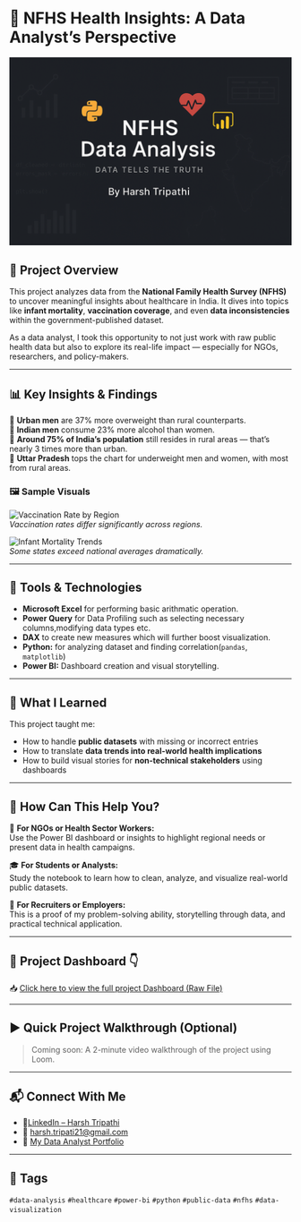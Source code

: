 # 🏥 NFHS Health Insights: A Data Analyst’s Perspective

![NFHS Banner](https://github.com/harsh-bca/National-Family-Health-Survey-Analysis/blob/main/Assets/NFHS%20data%20analysis%20banner.png)

## 📌 Project Overview

This project analyzes data from the **National Family Health Survey (NFHS)** to uncover meaningful insights about healthcare in India. It dives into topics like **infant mortality**, **vaccination coverage**, and even **data inconsistencies** within the government-published dataset.

As a data analyst, I took this opportunity to not just work with raw public health data but also to explore its real-life impact — especially for NGOs, researchers, and policy-makers.

---

## 📊 Key Insights & Findings

🔹 **Urban men** are 37% more overweight than rural counterparts.  
🔹 **Indian men** consume 23% more alcohol than women.  
🔹 **Around 75% of India’s population** still resides in rural areas — that’s nearly 3 times more than urban.  
🔹 **Uttar Pradesh** tops the chart for underweight men and women, with most from rural areas.

### 🖼️ Sample Visuals

![Vaccination Rate by Region](images/vaccination_rate.png)  
*Vaccination rates differ significantly across regions.*

![Infant Mortality Trends](images/infant_mortality.png)  
*Some states exceed national averages dramatically.*

---

## 🧰 Tools & Technologies

- **Microsoft Excel** for performing basic arithmatic operation.
- **Power Query** for Data Profiling such as selecting necessary columns,modifying data types etc.
- **DAX** to create new measures which will further boost visualization.
- **Python:**  for analyzing dataset and finding correlation(`pandas`, `matplotlib`)
- **Power BI:** Dashboard creation and visual storytelling.


---

## 🧠 What I Learned

This project taught me:
- How to handle **public datasets** with missing or incorrect entries
- How to translate **data trends into real-world health implications**
- How to build visual stories for **non-technical stakeholders** using dashboards

---

## 🧾 How Can This Help You?

👥 **For NGOs or Health Sector Workers:**  
Use the Power BI dashboard or insights to highlight regional needs or present data in health campaigns.

🎓 **For Students or Analysts:**  
Study the notebook to learn how to clean, analyze, and visualize real-world public datasets.

🧮 **For Recruiters or Employers:**  
This is a proof of my problem-solving ability, storytelling through data, and practical technical application.

---

## 📄 Project Dashboard 👇

📥 [Click here to view the full project Dashboard (Raw File) ](https://github.com/harsh-bca/National-Family-Health-Survey-Analysis/blob/main/Assets/health%20project.pbix)

---

## ▶️ Quick Project Walkthrough (Optional)

> Coming soon: A 2-minute video walkthrough of the project using Loom.

---

## 📬 Connect With Me

- 🔗[LinkedIn – Harsh Tripathi](https://www.linkedin.com/in/harsh-tripathi-64376333a)
- 📧 harsh.tripati21@gmail.com
- 📁 [My Data Analyst Portfolio](https://harsh-bca.github.io/)

---

## 📌 Tags

`#data-analysis` `#healthcare` `#power-bi` `#python` `#public-data` `#nfhs` `#data-visualization`
